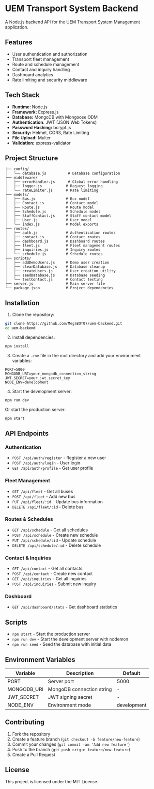 # UEM Transport System Backend

A Node.js backend API for the UEM Transport System Management application.

## Features

- User authentication and authorization
- Transport fleet management
- Route and schedule management
- Contact and inquiry handling
- Dashboard analytics
- Rate limiting and security middleware

## Tech Stack

- **Runtime:** Node.js
- **Framework:** Express.js
- **Database:** MongoDB with Mongoose ODM
- **Authentication:** JWT (JSON Web Tokens)
- **Password Hashing:** bcrypt.js
- **Security:** Helmet, CORS, Rate Limiting
- **File Upload:** Multer
- **Validation:** express-validator

## Project Structure

```
├── config/
│   └── database.js          # Database configuration
├── middleware/
│   ├── errorHandler.js      # Global error handling
│   ├── logger.js           # Request logging
│   └── rateLimiter.js      # Rate limiting
├── models/
│   ├── Bus.js              # Bus model
│   ├── Contact.js          # Contact model
│   ├── Route.js            # Route model
│   ├── Schedule.js         # Schedule model
│   ├── StaffContact.js     # Staff contact model
│   ├── User.js             # User model
│   └── index.js            # Model exports
├── routes/
│   ├── auth.js             # Authentication routes
│   ├── contact.js          # Contact routes
│   ├── dashboard.js        # Dashboard routes
│   ├── fleet.js            # Fleet management routes
│   ├── inquiries.js        # Inquiry routes
│   └── schedule.js         # Schedule routes
├── scripts/
│   ├── addDemoUsers.js     # Demo user creation
│   ├── clearDatabase.js    # Database cleanup
│   ├── createUsers.js      # User creation utility
│   ├── seedDatabase.js     # Database seeding
│   └── testContact.js      # Contact testing
├── server.js               # Main server file
└── package.json            # Project dependencies
```

## Installation

1. Clone the repository:
```bash
git clone https://github.com/MegaBOT07/uem-backend.git
cd uem-backend
```

2. Install dependencies:
```bash
npm install
```

3. Create a `.env` file in the root directory and add your environment variables:
```env
PORT=5000
MONGODB_URI=your_mongodb_connection_string
JWT_SECRET=your_jwt_secret_key
NODE_ENV=development
```

4. Start the development server:
```bash
npm run dev
```

Or start the production server:
```bash
npm start
```

## API Endpoints

### Authentication
- `POST /api/auth/register` - Register a new user
- `POST /api/auth/login` - User login
- `GET /api/auth/profile` - Get user profile

### Fleet Management
- `GET /api/fleet` - Get all buses
- `POST /api/fleet` - Add new bus
- `PUT /api/fleet/:id` - Update bus information
- `DELETE /api/fleet/:id` - Delete bus

### Routes & Schedules
- `GET /api/schedule` - Get all schedules
- `POST /api/schedule` - Create new schedule
- `PUT /api/schedule/:id` - Update schedule
- `DELETE /api/schedule/:id` - Delete schedule

### Contact & Inquiries
- `GET /api/contact` - Get all contacts
- `POST /api/contact` - Create new contact
- `GET /api/inquiries` - Get all inquiries
- `POST /api/inquiries` - Submit new inquiry

### Dashboard
- `GET /api/dashboard/stats` - Get dashboard statistics

## Scripts

- `npm start` - Start the production server
- `npm run dev` - Start the development server with nodemon
- `npm run seed` - Seed the database with initial data

## Environment Variables

| Variable | Description | Default |
|----------|-------------|---------|
| PORT | Server port | 5000 |
| MONGODB_URI | MongoDB connection string | - |
| JWT_SECRET | JWT signing secret | - |
| NODE_ENV | Environment mode | development |

## Contributing

1. Fork the repository
2. Create a feature branch (`git checkout -b feature/new-feature`)
3. Commit your changes (`git commit -am 'Add new feature'`)
4. Push to the branch (`git push origin feature/new-feature`)
5. Create a Pull Request

## License

This project is licensed under the MIT License.